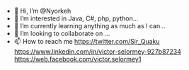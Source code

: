 - 👋 Hi, I’m @Nyorkeh
- 👀 I’m interested in Java, C#, php, python...
- 🌱 I’m currently learning anything as much as I can...
- 💞️ I’m looking to collaborate on ...
- 📫 How to reach me https://twitter.com/Sir_Quaku https://www.linkedin.com/in/victor-selormey-927b87234 https://web.facebook.com/victor.selormey1
<!---
Nyorkeh/Nyorkeh is a ✨ special ✨ repository because its `README.md` (this file) appears on your GitHub profile.
You can click the Preview link to take a look at your changes.
--->
